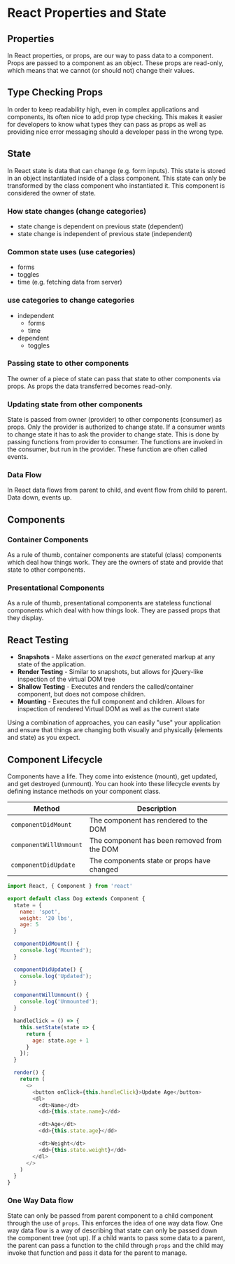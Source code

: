 # React Properties and State

## Properties

In React properties, or props, are our way to pass data to a
component. Props are passed to a component as an object. These
props are read-only, which means that we cannot (or should not)
change their values.

## Type Checking Props

In order to keep readability high, even in complex applications
and components, its often nice to add prop type checking. This
makes it easier for developers to know what types they can
pass as props as well as providing nice error messaging should
a developer pass in the wrong type.

## State

In React state is data that can change (e.g. form inputs). This
state is stored in an object instantiated inside of a class component.
This state can only be transformed by the class component who
instantiated it. This component is considered the owner of state.

### How state changes (change categories)

* state change is dependent on previous state (dependent)
* state change is independent of previous state (independent)

### Common state uses (use categories)

* forms
* toggles
* time (e.g. fetching data from server)

### use categories to change categories

* independent
  * forms
  * time
* dependent
  * toggles

### Passing state to other components

The owner of a piece of state can pass that state to other
components via props. As props the data transferred becomes
read-only.

### Updating state from other components

State is passed from owner (provider) to other components
(consumer) as props. Only the provider is authorized to change
state. If a consumer wants to change state it has to ask the
provider to change state. This is done by passing functions
from provider to consumer. The functions are invoked in the consumer,
but run in the provider. These function are often called events.

### Data Flow

In React data flows from parent to child, and event flow
from child to parent. Data down, events up.

## Components

### Container Components

As a rule of thumb, container components are stateful (class)
components which deal how things work. They are the owners of
state and provide that state to other components.

### Presentational Components

As a rule of thumb, presentational components are stateless
functional components which deal with how things look. They
are passed props that they display.

## React Testing

* **Snapshots** - Make assertions on the *exact* generated markup
  at any state of the application.
* **Render Testing** - Similar to snapshots, but allows for
  jQuery-like inspection of the virtual     DOM tree
* **Shallow Testing** - Executes and renders the called/container
  component, but does not compose children.
* **Mounting** - Executes the full component and children. Allows
  for inspection of rendered Virtual DOM as well as the current state

Using a combination of approaches, you can easily "use" your application
and ensure that things are changing both visually and physically
(elements and state) as you expect.

## Component Lifecycle

Components have a life. They come into existence (mount),
get updated, and get destroyed (unmount). You can hook into
these lifecycle events by defining instance methods on your
component class.

Method | Description
------ | -----------
`componentDidMount` | The component has rendered to the DOM
`componentWillUnmount` | The component has been removed from the DOM
`componentDidUpdate` | The components state or props have changed

```js
import React, { Component } from 'react'

export default class Dog extends Component {
  state = {
    name: 'spot',
    weight: '20 lbs',
    age: 5
  }

  componentDidMount() {
    console.log('Mounted');
  }

  componentDidUpdate() {
    console.log('Updated');
  }

  componentWillUnmount() {
    console.log('Unmounted');
  }

  handleClick = () => {
    this.setState(state => {
      return {
        age: state.age + 1
      }
    });
  }

  render() {
    return (
      <>
        <button onClick={this.handleClick}>Update Age</button>
        <dl>
          <dt>Name</dt>
          <dd>{this.state.name}</dd>

          <dt>Age</dt>
          <dd>{this.state.age}</dd>

          <dt>Weight</dt>
          <dd>{this.state.weight}</dd>
        </dl>
      </>
    )
  }
}
```

### One Way Data flow

State can only be passed from parent component to a child component through the use of `props`. This enforces the idea of one way data flow. One way data flow is a way of describing that state can only be passed down the component tree (not up). If a child wants to pass some data to a parent, the parent can pass a function to the child through `props` and the child may invoke that function and pass it data for the parent to manage.
